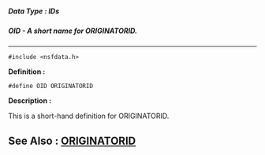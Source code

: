 ##### Data Type : IDs
##### OID - A short name for ORIGINATORID.
---
```
#include <nsfdata.h>
```

**Definition :**
```
#define OID ORIGINATORID
```

**Description :**

This is a short-hand definition for ORIGINATORID.


**See Also :**
[ORIGINATORID](/domino-c-api-docs/reference/Data/ORIGINATORID)
---
